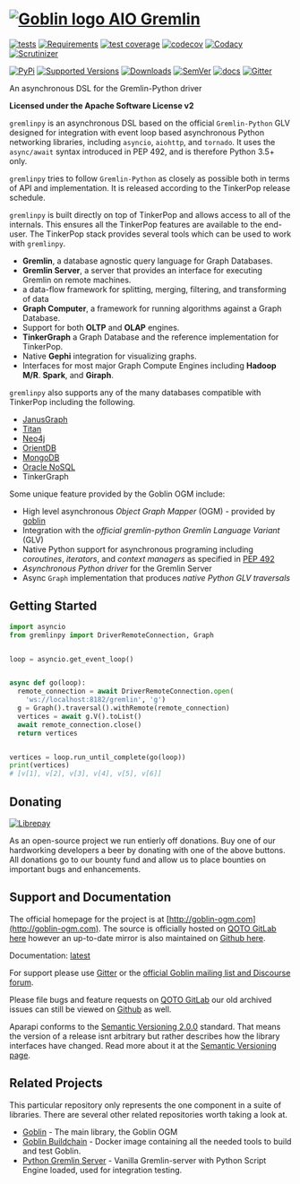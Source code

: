 # [![Goblin logo](https://git.qoto.org/goblin-ogm/goblin/uploads/bb8f7349fdb9aa2a7a244e4c95b380a7/goblin-logo.png)  AIO Gremlin](http://goblin-ogm.com)

[![tests](http://git.qoto.org/goblin-ogm/gremlinpy/badges/master/pipeline.svg)](http://git.qoto.org/goblin-ogm/gremlinpy/commits/master)
[![Requirements](https://requires.io/github/goblin-ogm/gremlinpy/requirements.svg?branch=master)](https://requires.io/github/goblin-ogm/gremlinpy/requirements/?branch=master)
[![test coverage](http://git.qoto.org/goblin-ogm/gremlinpy/badges/master/coverage.svg)](http://git.qoto.org/goblin-ogm/gremlinpy/commits/master)
[![codecov](https://codecov.io/gh/goblin-ogm/gremlinpy/branch/master/graph/badge.svg)](https://codecov.io/gh/goblin-ogm/gremlinpy)
[![Codacy](https://api.codacy.com/project/badge/Grade/99c4b7d53ee94c85b95433ee4ff6230c)](https://www.codacy.com/gh/goblin-ogm/gremlinpy)
[![Scrutinizer](https://img.shields.io/scrutinizer/quality/g/goblin-ogm/gremlinpy/master.svg?style=flat)](https://scrutinizer-ci.com/g/goblin-ogm/gremlinpy)

[![PyPi](https://img.shields.io/pypi/v/gremlinpy.svg?style=flat)](https://pypi.python.org/pypi/gremlinpy)
[![Supported Versions](https://img.shields.io/pypi/pyversions/gremlinpy.svg?style=flat)](https://pypi.python.org/pypi/gremlinpy)
[![Downloads](https://img.shields.io/pypi/dm/gremlinpy.svg?style=flat)](https://pypi.python.org/pypi/gremlinpy)
[![SemVer](https://img.shields.io/badge/SemVer-v2.0.0-green)](https://semver.org/spec/v2.0.0.html)
[![docs](https://readthedocs.org/projects/gremlinpy/badge/?version=latest)](https://gremlinpy.readthedocs.io/en/latest/)
[![Gitter](https://badges.gitter.im/goblin-ogm/gremlinpy.svg)](https://gitter.im/goblin-ogm/gremlinpy)

An asynchronous DSL for the Gremlin-Python driver

**Licensed under the Apache Software License v2**

`gremlinpy` is an asynchronous DSL based on the official `Gremlin-Python` GLV designed for integration with
event loop based asynchronous Python networking libraries, including `asyncio`,
`aiohttp`, and `tornado`. It uses the `async/await` syntax introduced
in PEP 492, and is therefore Python 3.5+ only.

`gremlinpy` tries to follow `Gremlin-Python` as closely as possible both in terms
of API and implementation. It is released according to the TinkerPop release schedule.

`gremlinpy` is built directly on top of TinkerPop and allows access to all of the internals. This ensures all the
TinkerPop features are available to the end-user. The TinkerPop stack provides several tools which can be used to work
with `gremlinpy`.

* **Gremlin**, a database agnostic query language for Graph Databases.
* **Gremlin Server**, a server that provides an interface for executing Gremlin on remote machines.
* a data-flow framework for splitting, merging, filtering, and transforming of data
* **Graph Computer**, a framework for running algorithms against a Graph Database.
* Support for both **OLTP** and **OLAP** engines.
* **TinkerGraph** a Graph Database and the reference implementation for TinkerPop.
* Native **Gephi** integration for visualizing graphs.
* Interfaces for most major Graph Compute Engines including **Hadoop M/R**. **Spark**, and **Giraph**.

`gremlinpy` also supports any of the many databases compatible with TinkerPop including the following.

 * [JanusGraph](http://janusgraph.org/)
 * [Titan](http://thinkaurelius.github.io/titan/)
 * [Neo4j](http://neo4j.com)
 * [OrientDB](http://www.orientechnologies.com/orientdb/)
 * [MongoDB](http://www.mongodb.org)
 * [Oracle NoSQL](http://www.oracle.com/us/products/database/nosql/overview/index.html)
 * TinkerGraph

 Some unique feature provided by the Goblin OGM include:

* High level asynchronous *Object Graph Mapper* (OGM) - provided by [goblin](https://git.qoto.org/goblin-ogm/goblin)
* Integration with the *official gremlin-python Gremlin Language Variant* (GLV)
* Native Python support for asynchronous programing including *coroutines*, *iterators*, and *context managers* as specified in [PEP 492](https://www.python.org/dev/peps/pep-0492/)
* *Asynchronous Python driver* for the Gremlin Server
* Async `Graph` implementation that produces *native Python GLV traversals*

## Getting Started

```python
import asyncio
from gremlinpy import DriverRemoteConnection, Graph


loop = asyncio.get_event_loop()


async def go(loop):
  remote_connection = await DriverRemoteConnection.open(
    'ws://localhost:8182/gremlin', 'g')
  g = Graph().traversal().withRemote(remote_connection)
  vertices = await g.V().toList()
  await remote_connection.close()
  return vertices


vertices = loop.run_until_complete(go(loop))
print(vertices)
# [v[1], v[2], v[3], v[4], v[5], v[6]]
```
## Donating

[![Librepay](http://img.shields.io/liberapay/receives/goblin-ogm.svg?logo=liberapay)](https://liberapay.com/goblin-ogm/donate)

As an open-source project we run entierly off donations. Buy one of our hardworking developers a beer by donating with one of the above buttons. All donations go to our bounty fund and allow us to place bounties on important bugs and enhancements.

## Support and Documentation

The official homepage for the project is at [http://goblin-ogm.com](http://goblin-ogm.com). The source is officially hosted on [QOTO GitLab here](https://git.qoto.org/goblin-ogm/gremlinpy) however an up-to-date mirror is also maintained on [Github here](https://github.com/goblin-ogm/gremlinpy).

Documentation: [latest](http://goblin-ogm.qoto.io/gremlinpy)

For support please use [Gitter](https://gitter.im/goblin-ogm/gremlinpy) or the [official Goblin mailing list and Discourse forum](https://discourse.qoto.org/c/PROJ/GOB).

Please file bugs and feature requests on [QOTO GitLab](https://git.qoto.org/goblin-ogm/gremlinpy/issues) our old archived issues can still be viewed on [Github](https://github.com/davebshow/gremlinpy/issues) as well.

Aparapi conforms to the [Semantic Versioning 2.0.0](http://semver.org/spec/v2.0.0.html) standard. That means the version of a release isnt arbitrary but rather describes how the library interfaces have changed. Read more about it at the [Semantic Versioning page](http://semver.org/spec/v2.0.0.html).

## Related Projects

This particular repository only represents the one component in a suite of libraries. There are several other related repositories worth taking a look at.

* [Goblin](https://git.qoto.org/goblin-ogm/goblin) - The main library, the Goblin OGM
* [Goblin Buildchain](https://git.qoto.org/goblin-ogm/goblin-buildchain) - Docker image containing all the needed tools to build and test Goblin.
* [Python Gremlin Server](https://git.qoto.org/goblin-ogm/gremlin-server-python) - Vanilla Gremlin-server with Python Script Engine loaded, used for integration testing.
